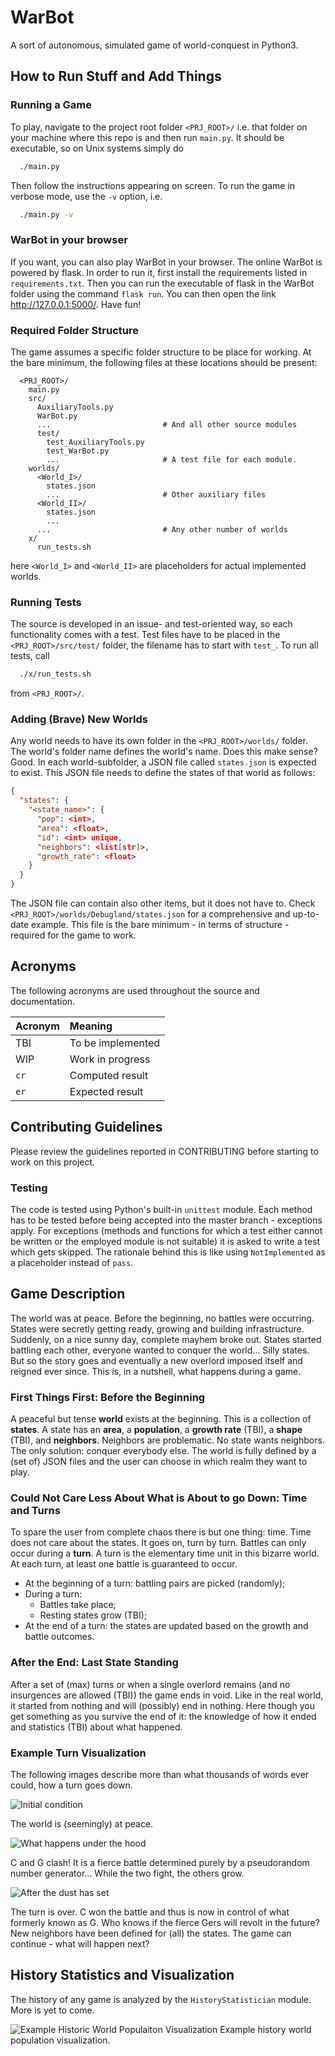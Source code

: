 # WarBot

A sort of autonomous, simulated game of world-conquest in Python3.

## How to Run Stuff and Add Things

### Running a Game
To play, navigate to the project root folder `<PRJ_ROOT>/` i.e. that folder on
your machine where this repo is and then run `main.py`. It should be executable,
so on Unix systems simply do
```bash
  ./main.py
```
Then follow the instructions appearing on screen. To run the game in verbose
mode, use the `-v` option, i.e.
```bash
  ./main.py -v
```

### WarBot in your browser
If you want, you can also play WarBot in your browser. The online WarBot is
powered by flask. In order to run it, first install the requirements listed in
`requirements.txt`. Then you can run the executable of flask in the WarBot folder
using the command `flask run`. You can then open the link http://127.0.0.1:5000/.
Have fun!


### Required Folder Structure
The game assumes a specific folder structure to be place for working. At the
bare minimum, the following files at these locations should be present:
```
  <PRJ_ROOT>/
    main.py
    src/
      AuxiliaryTools.py
      WarBot.py
      ...                         # And all other source modules
      test/
        test_AuxiliaryTools.py
        test_WarBot.py
        ...                       # A test file for each module.
    worlds/
      <World_I>/
        states.json
        ...                       # Other auxiliary files
      <World_II>/
        states.json
        ...
      ...                         # Any other number of worlds
    x/
      run_tests.sh
```
here `<World_I>` and `<World_II>` are placeholders for actual implemented
worlds.


### Running Tests
The source is developed in an issue- and test-oriented way, so each
functionality comes with a test. Test files have to be placed in the
`<PRJ_ROOT>/src/test/` folder, the filename has to start with `test_`. To run
all tests, call
```bash
  ./x/run_tests.sh
```
from `<PRJ_ROOT>/`.


### Adding (Brave) New Worlds
Any world needs to have its own folder in the `<PRJ_ROOT>/worlds/` folder. The
world's folder name defines the world's name. Does this make sense? Good. In
each world-subfolder, a JSON file called `states.json` is expected to exist.
This JSON file needs to define the states of that world as follows:
```json
{
  "states": {
    "<state_name>": {
      "pop": <int>,
      "area": <float>,
      "id": <int> unique,
      "neighbors": <list[str]>,
      "growth_rate": <float>
    }
  }
}
```
The JSON file can contain also other items, but it does not have to. Check
`<PRJ_ROOT>/worlds/Debugland/states.json` for a comprehensive and up-to-date
example. This file is the bare minimum - in terms of structure - required for
the game to work.


## Acronyms
The following acronyms are used throughout the source and documentation.

|Acronym | Meaning|
|:-------|:-------|
|TBI     | To be implemented |
|WIP     | Work in progress |
|`cr`    | Computed result |
|`er`    | Expected result |


## Contributing Guidelines
Please review the guidelines reported in CONTRIBUTING before starting to work on
this project.


### Testing
The code is tested using Python's built-in `unittest` module. Each method has to
be tested before being accepted into the master branch - exceptions apply. For
exceptions (methods and functions for which a test either cannot be written or
the employed module is not suitable) it is asked to write a test which gets
skipped. The rationale behind this is like using `NotImplemented` as a
placeholder instead of `pass`.


## Game Description
The world was at peace. Before the beginning, no battles were occurring. States
were secretly getting ready, growing and building infrastructure.
Suddenly, on a nice sunny day, complete mayhem broke out. States started
battling each other, everyone wanted to conquer the world... Silly states. But
so the story goes and eventually a new overlord imposed itself and reigned ever
since. This is, in a nutshell, what happens during a game.


### First Things First: Before the Beginning
A peaceful but tense **world** exists at the beginning. This is a collection
of **states**. A state has an **area**, a **population**, a **growth rate** (TBI),
a **shape** (TBI), and **neighbors**. Neighbors are problematic. No state wants
neighbors. The only solution: conquer everybody else. The world is fully defined
by a (set of) JSON files and the user can choose in which realm they want to
play.


### Could Not Care Less About What is About to go Down: Time and Turns
To spare the user from complete chaos there is but one thing: time. Time does
not care about the states. It goes on, turn by turn. Battles can only occur
during a **turn**. A turn is the elementary time unit in this bizarre world. At
each turn, at least one battle is guaranteed to occur.
* At the beginning of a turn: battling pairs are picked (randomly);
* During a turn:
  * Battles take place;
  * Resting states grow (TBI);
* At the end of a turn: the states are updated based on the growth and battle outcomes.


### After the End: Last State Standing
After a set of (max) turns or when a single overlord remains (and no insurgences
are allowed (TBI)) the game ends in void. Like in the real world, it started from
nothing and will (possibly) end in nothing. Here though you get something as you
survive the end of it: the knowledge of how it ended and statistics (TBI)
about what happened.


### Example Turn Visualization
The following images describe more than what thousands of words ever could, how
a turn goes down.

![Initial condition](img/initial_condition.png)

The world is (seemingly) at peace.

![What happens under the hood](img/turn_illustrated.png)

C and G clash! It is a fierce battle determined purely by a pseudorandom number
generator... While the two fight, the others grow.

![After the dust has set](img/end_of_turn.png)

The turn is over. C won the battle and thus is now in control of what formerly
known as G. Who knows if the fierce Gers will revolt in the future? New
neighbors have been defined for (all) the states. The game can continue - what
will happen next?


## History Statistics and Visualization
The history of any game is analyzed by the `HistoryStatistician` module. More is
yet to come.

![Example Historic World Populaiton Visualization](img/example_wph.png)
Example history world population visualization.
